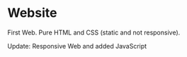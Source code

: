 # Website
First Web. Pure HTML and CSS (static and not responsive).


Update: 
Responsive Web and added JavaScript
